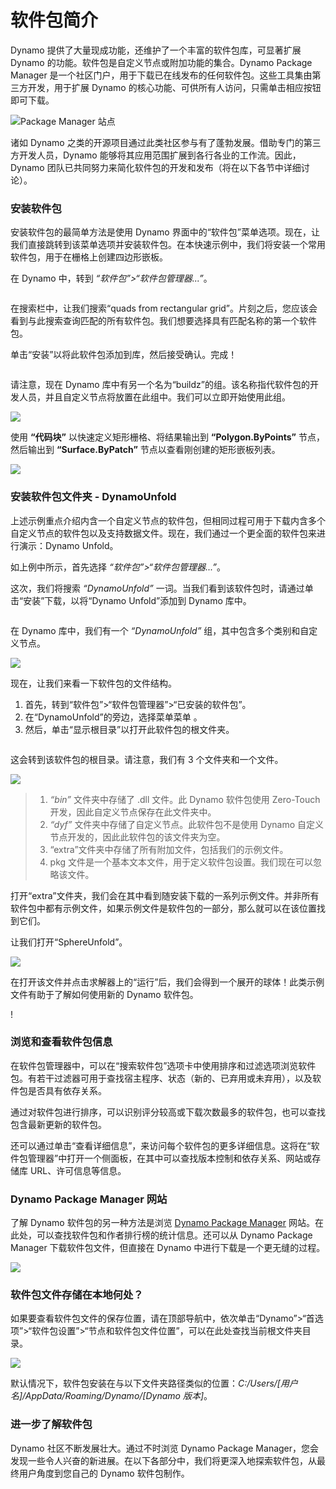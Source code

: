 # 软件包简介

Dynamo 提供了大量现成功能，还维护了一个丰富的软件包库，可显著扩展 Dynamo 的功能。软件包是自定义节点或附加功能的集合。Dynamo Package Manager 是一个社区门户，用于下载已在线发布的任何软件包。这些工具集由第三方开发，用于扩展 Dynamo 的核心功能、可供所有人访问，只需单击相应按钮即可下载。

![Package Manager 站点](../images/6-2/1/dpm.jpg)

诸如 Dynamo 之类的开源项目通过此类社区参与有了蓬勃发展。借助专门的第三方开发人员，Dynamo 能够将其应用范围扩展到各行各业的工作流。因此，Dynamo 团队已共同努力来简化软件包的开发和发布（将在以下各节中详细讨论）。

### 安装软件包

安装软件包的最简单方法是使用 Dynamo 界面中的“软件包”菜单选项。现在，让我们直接跳转到该菜单选项并安装软件包。在本快速示例中，我们将安装一个常用软件包，用于在栅格上创建四边形嵌板。

在 Dynamo 中，转到 _“软件包”>“软件包管理器...”_。

<figure><img src="../../.gitbook/assets/package-manager-menu.png" alt=""><figcaption></figcaption></figure>

在搜索栏中，让我们搜索“quads from rectangular grid”。片刻之后，您应该会看到与此搜索查询匹配的所有软件包。我们想要选择具有匹配名称的第一个软件包。

单击“安装”以将此软件包添加到库，然后接受确认。完成！

<figure><img src="../../.gitbook/assets/quads-from-rectangular-grid.png" alt=""><figcaption></figcaption></figure>

请注意，现在 Dynamo 库中有另一个名为“buildz”的组。该名称指代软件包的开发人员，并且自定义节点将放置在此组中。我们可以立即开始使用此组。

![](../images/6-2/1/packageintroduction-installingapackage03.jpg)

使用 **“代码块”** 以快速定义矩形栅格、将结果输出到 **“Polygon.ByPoints”** 节点，然后输出到 **“Surface.ByPatch”** 节点以查看刚创建的矩形嵌板列表。

![](../images/6-2/1/packageintroduction-installingapackage04.jpg)

### 安装软件包文件夹 - DynamoUnfold

上述示例重点介绍内含一个自定义节点的软件包，但相同过程可用于下载内含多个自定义节点的软件包以及支持数据文件。现在，我们通过一个更全面的软件包来进行演示：Dynamo Unfold。

如上例中所示，首先选择 _“软件包”>“软件包管理器...”_。

这次，我们将搜索 _“DynamoUnfold”_ 一词。当我们看到该软件包时，请通过单击“安装”下载，以将“Dynamo Unfold”添加到 Dynamo 库中。

<figure><img src="../../.gitbook/assets/unfold.png" alt=""><figcaption></figcaption></figure>

在 Dynamo 库中，我们有一个 _“DynamoUnfold”_ 组，其中包含多个类别和自定义节点。

![](../images/6-2/1/packageintroduction-installingpackagefolder02.jpg)

现在，让我们来看一下软件包的文件结构。

1. 首先，转到“软件包”>“软件包管理器”>“已安装的软件包”。
2. 在“DynamoUnfold”的旁边，选择菜单菜单 <img src="../images/6-2/1/packageintroduction-verticaldotsmenu.jpg" alt="" data-size="line">。
3. 然后，单击“显示根目录”以打开此软件包的根文件夹。

<figure><img src="../../.gitbook/assets/view-root-directory.png" alt=""><figcaption></figcaption></figure>

这会转到该软件包的根目录。请注意，我们有 3 个文件夹和一个文件。

![](../images/6-2/1/packageintroduction-installingpackagefolder05.jpg)

> 1. _“bin”_ 文件夹中存储了 .dll 文件。此 Dynamo 软件包使用 Zero-Touch 开发，因此自定义节点保存在此文件夹中。
> 2. _“dyf”_ 文件夹中存储了自定义节点。此软件包不是使用 Dynamo 自定义节点开发的，因此此软件包的该文件夹为空。
> 3. “extra”文件夹中存储了所有附加文件，包括我们的示例文件。
> 4. pkg 文件是一个基本文本文件，用于定义软件包设置。我们现在可以忽略该文件。

打开“extra”文件夹，我们会在其中看到随安装下载的一系列示例文件。并非所有软件包中都有示例文件，如果示例文件是软件包的一部分，那么就可以在该位置找到它们。

让我们打开“SphereUnfold”。

![](../images/6-2/1/rd2.jpg)

在打开该文件并点击求解器上的“运行”后，我们会得到一个展开的球体！此类示例文件有助于了解如何使用新的 Dynamo 软件包。

\![](<../images/6-2/1/packageintroduction-installingpackagefolder07 (1) (2).jpg>)

### 浏览和查看软件包信息

在软件包管理器中，可以在“搜索软件包”选项卡中使用排序和过滤选项浏览软件包。有若干过滤器可用于查找宿主程序、状态（新的、已弃用或未弃用），以及软件包是否具有依存关系。

通过对软件包进行排序，可以识别评分较高或下载次数最多的软件包，也可以查找包含最新更新的软件包。

还可以通过单击“查看详细信息”，来访问每个软件包的更多详细信息。这将在“软件包管理器”中打开一个侧面板，在其中可以查找版本控制和依存关系、网站或存储库 URL、许可信息等信息。

### Dynamo Package Manager 网站

了解 Dynamo 软件包的另一种方法是浏览 [Dynamo Package Manager](http://dynamopackages.com) 网站。在此处，可以查找软件包和作者排行榜的统计信息。还可以从 Dynamo Package Manager 下载软件包文件，但直接在 Dynamo 中进行下载是一个更无缝的过程。

![](../images/6-2/1/dpm2.jpg)

### 软件包文件存储在本地何处？

如果要查看软件包文件的保存位置，请在顶部导航中，依次单击“Dynamo”>“首选项”>“软件包设置”>“节点和软件包文件位置”，可以在此处查找当前根文件夹目录。

![](../images/6-2/1/packageintroduction-installingpackagefolder08.jpg)

默认情况下，软件包安装在与以下文件夹路径类似的位置：_C:/Users/[用户名]/AppData/Roaming/Dynamo/[Dynamo 版本]_。

### 进一步了解软件包

Dynamo 社区不断发展壮大。通过不时浏览 Dynamo Package Manager，您会发现一些令人兴奋的新进展。在以下各部分中，我们将更深入地探索软件包，从最终用户角度到您自己的 Dynamo 软件包制作。
